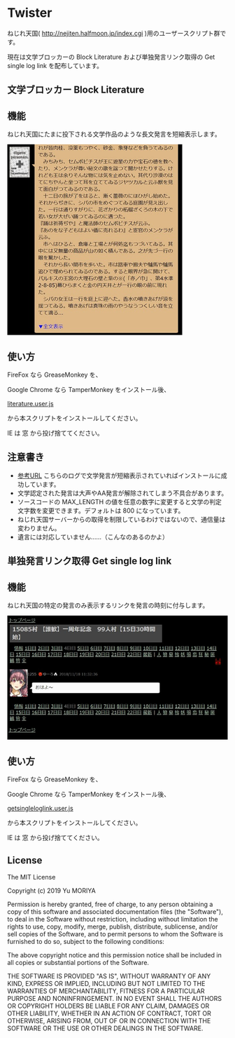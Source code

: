 Twister
=========

ねじれ天国( http://nejiten.halfmoon.jp/index.cgi )用のユーザースクリプト群です。

現在は文学ブロッカーの Block Literature および単独発言リンク取得の Get single log link を配布しています。

## 文学ブロッカー Block Literature

機能
---------

ねじれ天国にたまに投下される文学作品のような長文発言を短縮表示します。

<img src="https://github.com/y-moriya/Twister/raw/master/img/literature.jpg" width="400">

使い方
---------
FireFox なら GreaseMonkey を、

Google Chrome なら TamperMonkey をインストール後、

[literature.user.js](https://github.com/y-moriya/Twister/raw/master/literature.user.js)

から本スクリプトをインストールしてください。

IE は 窓 から投げ捨ててください。

注意書き
--------
- [参考URL](http://nejiten.halfmoon.jp/index.cgi?vid=15085&type=watch&date=8) こちらのログで文学発言が短縮表示されていればインストールに成功しています。
- 文学認定された発言は大声やAA発言が解除されてしまう不具合があります。
- ソースコードの MAX_LENGTH の値を任意の数字に変更すると文学の判定文字数を変更できます。デフォルトは 800 になっています。
- ねじれ天国サーバーからの取得を制限しているわけではないので、通信量は変わりません。
- 遺言には対応していません……（こんなのあるのかよ）

## 単独発言リンク取得 Get single log link

機能
---------

ねじれ天国の特定の発言のみ表示するリンクを発言の時刻に付与します。

<img src="https://github.com/y-moriya/Twister/raw/master/img/getsingleloglink.jpg" width="800">

使い方
---------
FireFox なら GreaseMonkey を、

Google Chrome なら TamperMonkey をインストール後、

[getsingleloglink.user.js](https://github.com/y-moriya/Twister/raw/master/getsingleloglink.user.js)

から本スクリプトをインストールしてください。

IE は 窓 から投げ捨ててください。

License
---------

The MIT License

Copyright (c) 2019 Yu MORIYA

Permission is hereby granted, free of charge, to any person obtaining a copy
of this software and associated documentation files (the "Software"), to deal
in the Software without restriction, including without limitation the rights
to use, copy, modify, merge, publish, distribute, sublicense, and/or sell
copies of the Software, and to permit persons to whom the Software is
furnished to do so, subject to the following conditions:

The above copyright notice and this permission notice shall be included in
all copies or substantial portions of the Software.

THE SOFTWARE IS PROVIDED "AS IS", WITHOUT WARRANTY OF ANY KIND, EXPRESS OR
IMPLIED, INCLUDING BUT NOT LIMITED TO THE WARRANTIES OF MERCHANTABILITY,
FITNESS FOR A PARTICULAR PURPOSE AND NONINFRINGEMENT. IN NO EVENT SHALL THE
AUTHORS OR COPYRIGHT HOLDERS BE LIABLE FOR ANY CLAIM, DAMAGES OR OTHER
LIABILITY, WHETHER IN AN ACTION OF CONTRACT, TORT OR OTHERWISE, ARISING FROM,
OUT OF OR IN CONNECTION WITH THE SOFTWARE OR THE USE OR OTHER DEALINGS IN
THE SOFTWARE.
